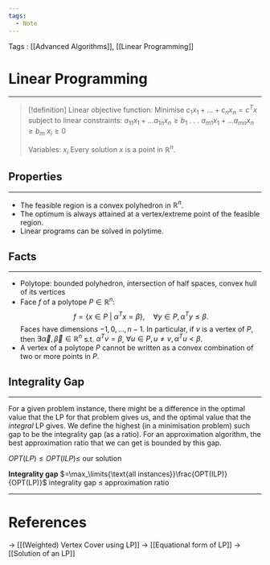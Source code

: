 ```yaml
---
tags:
  - Note
---
```


Tags : [[Advanced Algorithms]], [[Linear Programming]]
# Linear Programming
---
>[!definition]
>Linear objective function: Minimise $c_1x_1 + \dots + c_nx_n = c^Tx$ subject to
>linear constraints:
 >   $a_{11}x_1 + \dots a_{1n}x_n \geq b_1$
>   .
>   .
>   .
>    $a_{m1}x_1 + \dots a_{mn}x_n \geq b_m$
>    $x_i \geq 0$
>
>Variables: $x_i$
>Every solution $x$ is a point in $\mathbb{R}^n$.
## Properties
---
- The feasible region is a convex polyhedron in $\mathbb{R}^n$.
- The optimum is always attained at a vertex/extreme point of the feasible region.
- Linear programs can be solved in polytime.

## Facts
---
- Polytope: bounded polyhedron, intersection of half spaces, convex hull of its vertices
- Face $f$ of a polytope $P \in\mathbb{R}^{n}$: $$	f=\{ x \in P\ |\ \alpha^{T}x=\beta \},\quad\forall y \in P, \alpha^{T}y\leq\beta.	$$
Faces have dimensions $-1,0,\dots,n-1$. In particular, if $v$ is a vertex of $P$, then $\exists \vec{\alpha},\vec{\beta}\in\mathbb{R}^{n}$ s.t. $\alpha^{T}v=\beta$, $\forall u \in P, u\neq v,\alpha^{T}u<\beta$.
-  A vertex of a polytope $P$ cannot be written as a convex combination of two or more points in $P$.


## Integrality Gap
---
For a given problem instance, there might be a difference in the optimal value that the LP for that problem gives us, and the optimal value that the *integral* LP gives. We define the highest (in a minimisation problem) such gap to be the integrality gap (as a ratio).
For an approximation algorithm, the best approximation ratio that we can get is bounded by this gap.

$OPT(LP)\le OPT(ILP)\le$ our solution

**Integrality gap** $=\max_\limits{\text{all instances}}\frac{OPT(ILP)}{OPT(LP)}$
integrality gap $\le$ approximation ratio

---
# References
-> [[(Weighted) Vertex Cover using LP]]
-> [[Equational form of LP]]
-> [[Solution of an LP]]